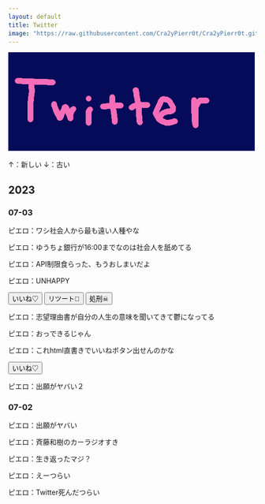 ```yaml
---
layout: default
title: Twitter
image: "https://raw.githubusercontent.com/Cra2yPierr0t/Cra2yPierr0t.github.io/master/images/twitter.png"
---
```


![](https://raw.githubusercontent.com/Cra2yPierr0t/Cra2yPierr0t.github.io/master/images/twitter.png)

↑：新しい
↓：古い

## 2023

### 07-03

ピエロ：ワシ社会人から最も遠い人種やな

ピエロ：ゆうちょ銀行が16:00までなのは社会人を舐めてる

ピエロ：API制限食らった、もうおしまいだよ

ピエロ：UNHAPPY

<button> いいね♡ </button> <button> リツート🔄 </button> <button> 処刑☠ </button>

ピエロ：志望理由書が自分の人生の意味を聞いてきて鬱になってる


ピエロ：おっできるじゃん

ピエロ：これhtml直書きでいいねボタン出せんのかな

<button> いいね♡ </button>

ピエロ：出願がヤバい２

### 07-02

ピエロ：出願がヤバい

ピエロ：斉藤和樹のカーラジオすき

ピエロ：生き返ったマジ？

ピエロ：えーつらい

ピエロ：Twitter死んだつらい
